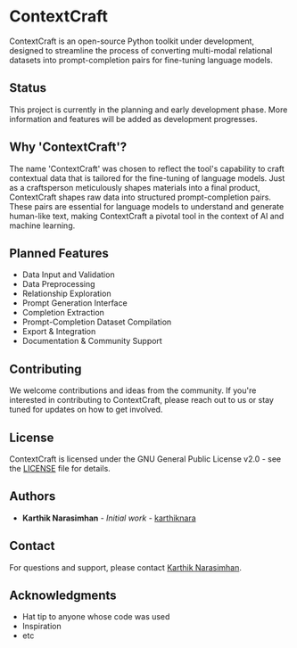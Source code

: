 # ContextCraft

ContextCraft is an open-source Python toolkit under development, designed to streamline the process of converting multi-modal relational datasets into prompt-completion pairs for fine-tuning language models.

## Status

This project is currently in the planning and early development phase. More information and features will be added as development progresses.

## Why 'ContextCraft'?

The name 'ContextCraft' was chosen to reflect the tool's capability to craft contextual data that is tailored for the fine-tuning of language models. Just as a craftsperson meticulously shapes materials into a final product, ContextCraft shapes raw data into structured prompt-completion pairs. These pairs are essential for language models to understand and generate human-like text, making ContextCraft a pivotal tool in the context of AI and machine learning.

## Planned Features

- Data Input and Validation
- Data Preprocessing
- Relationship Exploration
- Prompt Generation Interface
- Completion Extraction
- Prompt-Completion Dataset Compilation
- Export & Integration
- Documentation & Community Support

## Contributing

We welcome contributions and ideas from the community. If you're interested in contributing to ContextCraft, please reach out to us or stay tuned for updates on how to get involved.

## License

ContextCraft is licensed under the GNU General Public License v2.0 - see the [LICENSE](LICENSE) file for details.

## Authors

- **Karthik Narasimhan** - *Initial work* - [karthiknara](https://github.com/karthiknara)

## Contact

For questions and support, please contact [Karthik Narasimhan](mailto:kn568@dragons.drexel.edu).

## Acknowledgments

- Hat tip to anyone whose code was used
- Inspiration
- etc

